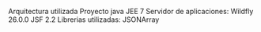 Arquitectura utilizada
Proyecto java JEE 7
Servidor de aplicaciones: Wildfly 26.0.0
JSF 2.2
Librerias utilizadas: JSONArray
